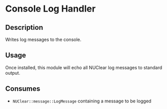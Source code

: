Console Log Handler
===================

## Description

Writes log messages to the console.

## Usage

Once installed, this module will echo all NUClear log messages to standard output.

## Consumes

* `NUClear::message::LogMessage` containing a message to be logged

